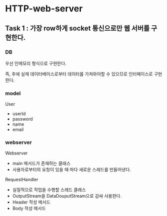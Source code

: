 # HTTP-web-server


## Task 1 : 가장 row하게 socket 통신으로만 웹 서버를 구현한다.

### DB
우선 인메모리 형식으로 구현한다.

즉, 후에 실제 데이터베이스로부터 데이터를 가져와야할 수 있으므로 인터페이스로 구현한다.

### model

User
- userId
- password
- name
- email

### webserver

Webserver
- main 메서드가 존재하는 클래스
- 사용자로부터의 요청이 있을 때 마다 새로운 스레드를 만들어낸다.

RequestHandler
- 실질적으로 작업을 수행할 스레드 클래스
- OutputStream을 DataDouputStream으로 감싸 사용한다.
- Header 작성 메서드
- Body 작성 메서드